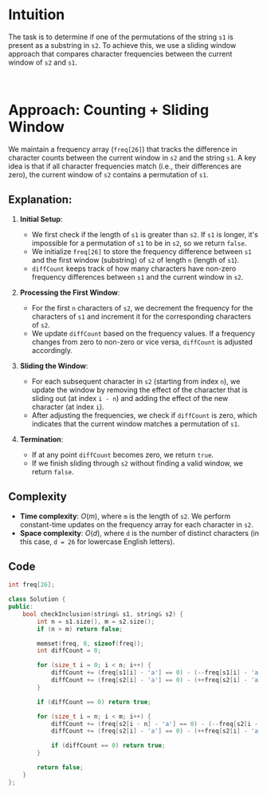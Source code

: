 # Intuition

The task is to determine if one of the permutations of the string `s1` is present as a substring in `s2`. To achieve this, we use a sliding window approach that compares character frequencies between the current window of `s2` and `s1`.

<p>&nbsp;</p>

# Approach: Counting + Sliding Window

We maintain a frequency array (`freq[26]`) that tracks the difference in character counts between the current window in `s2` and the string `s1`. A key idea is that if all character frequencies match (i.e., their differences are zero), the current window of `s2` contains a permutation of `s1`.

## Explanation:

1. **Initial Setup**:
   - We first check if the length of `s1` is greater than `s2`. If `s1` is longer, it's impossible for a permutation of `s1` to be in `s2`, so we return `false`.
   - We initialize `freq[26]` to store the frequency difference between `s1` and the first window (substring) of `s2` of length `n` (length of `s1`).
   - `diffCount` keeps track of how many characters have non-zero frequency differences between `s1` and the current window in `s2`.

2. **Processing the First Window**:
   - For the first `n` characters of `s2`, we decrement the frequency for the characters of `s1` and increment it for the corresponding characters of `s2`.
   - We update `diffCount` based on the frequency values. If a frequency changes from zero to non-zero or vice versa, `diffCount` is adjusted accordingly.

3. **Sliding the Window**:
   - For each subsequent character in `s2` (starting from index `n`), we update the window by removing the effect of the character that is sliding out (at index `i - n`) and adding the effect of the new character (at index `i`).
   - After adjusting the frequencies, we check if `diffCount` is zero, which indicates that the current window matches a permutation of `s1`.

4. **Termination**:
   - If at any point `diffCount` becomes zero, we return `true`.
   - If we finish sliding through `s2` without finding a valid window, we return `false`.

## Complexity

- **Time complexity**: $O(m)$, where `m` is the length of `s2`. We perform constant-time updates on the frequency array for each character in `s2`.
- **Space complexity**: $O(d)$, where `d` is the number of distinct characters (in this case, `d = 26` for lowercase English letters).

## Code 
```cpp
int freq[26];

class Solution {
public:
    bool checkInclusion(string& s1, string& s2) {
        int n = s1.size(), m = s2.size();
        if (n > m) return false;

        memset(freq, 0, sizeof(freq));
        int diffCount = 0;

        for (size_t i = 0; i < n; i++) {
            diffCount += (freq[s1[i] - 'a'] == 0) - (--freq[s1[i] - 'a'] == 0);
            diffCount += (freq[s2[i] - 'a'] == 0) - (++freq[s2[i] - 'a'] == 0);
        }

        if (diffCount == 0) return true;

        for (size_t i = n; i < m; i++) {
            diffCount += (freq[s2[i - n] - 'a'] == 0) - (--freq[s2[i - n] - 'a'] == 0);
            diffCount += (freq[s2[i] - 'a'] == 0) - (++freq[s2[i] - 'a'] == 0);

            if (diffCount == 0) return true;
        }

        return false;
    }
};
```
